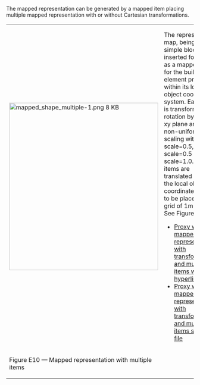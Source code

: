 ﻿The mapped representation can be generated by a mapped item placing multiple mapped representation with or without Cartesian transformations.

<table summary="different representation types">
 <tr>
  <td>
   <img src="fig/mapped_shape_multiple-1.png" width="400" height="450" alt="mapped_shape_multiple-1.png 8 KB">
  </td>
  <td style=" vertical-align:bottom;">
   <p>
    The representation map, being a simple block, is inserted four times as a mapped item for the building element proxy within its local 
    object coordinate system. Each item is transformed by a rotation by 45' in xy plane and by a non-uniform scaling with 
    x-scale=0.5, y-scale=0.5 and z-scale=1.0. The items are translated within the local
    object coordinate system to be placed in a grid of 1m x 1m. See Figure E10.
   </p>
   <ul class="std">
    <li class="std">
     <a class="listing-link" href="ifc/mapped_shape_multiple.ifc.htm" target="info">Proxy with
      mapped representation with transformations and multiple items with hyperlinks</a>
    </li>
    <li class="std">
     <a class="listing-link" href="ifc/mapped_shape_multiple.ifc" target="info">Proxy with
      mapped representation with transformations and multiple items source file</a>
    </li>
   </ul>
  </td>	
 </tr>
 <tr style="height:20px;">
  <td style=" vertical-align:bottom;">
   <p class="figure">
    Figure E10 &mdash; Mapped representation with multiple items
   </p>
  </td>
  <td>&nbsp;</td>
 </tr>
</table>